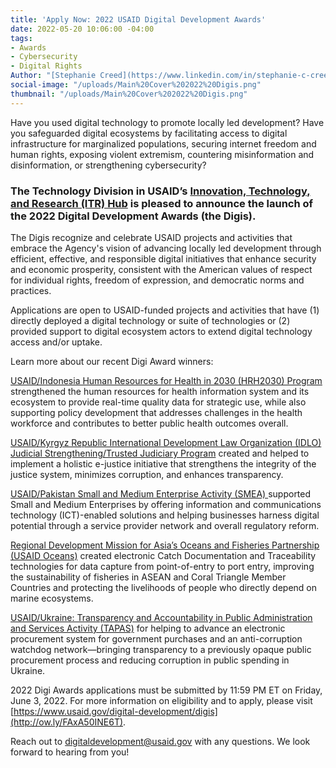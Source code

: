 ```yaml
---
title: 'Apply Now: 2022 USAID Digital Development Awards'
date: 2022-05-20 10:06:00 -04:00
tags:
- Awards
- Cybersecurity
- Digital Rights
Author: "[Stephanie Creed](https://www.linkedin.com/in/stephanie-c-creed/)"
social-image: "/uploads/Main%20Cover%202022%20Digis.png"
thumbnail: "/uploads/Main%20Cover%202022%20Digis.png"
---
```


Have you used digital technology to promote locally led development? Have you safeguarded digital ecosystems by facilitating access to digital infrastructure for marginalized populations, securing internet freedom and human rights, exposing violent extremism, countering misinformation and disinformation, or strengthening cybersecurity?

<!--more-->

### The Technology Division in USAID’s [Innovation, Technology, and Research (ITR) Hub](https://www.usaid.gov/innovation-technology-research) is pleased to announce the launch of the 2022 Digital Development Awards (the Digis).

The Digis recognize and celebrate USAID projects and activities that embrace the Agency's vision of advancing locally led development through efficient, effective, and responsible digital initiatives that enhance security and economic prosperity, consistent with the American values of respect for individual rights, freedom of expression, and democratic norms and practices. 

Applications are open to USAID-funded projects and activities that have (1) directly deployed a digital technology or suite of technologies or (2) provided support to digital ecosystem actors to extend digital technology access and/or uptake. 

Learn more about our recent Digi Award winners: 

[USAID/Indonesia Human Resources for Health in 2030 (HRH2030) Program](https://hrh2030program.org/final-report-indonesia/)  strengthened the human resources for health information system and its ecosystem to provide real-time quality data for strategic use, while also supporting policy development that addresses challenges in the health workforce and contributes to better public health outcomes overall.

[USAID/Kyrgyz Republic International Development Law Organization (IDLO) Judicial Strengthening/Trusted Judiciary Program](https://www.usaid.gov/kyrgyz-republic/fact-sheets/trusted-judiciary) created and helped to implement a holistic e-justice initiative that strengthens the integrity of the justice system, minimizes corruption, and enhances transparency.

[USAID/Pakistan Small and Medium Enterprise Activity (SMEA) ](https://pdf.usaid.gov/pdf_docs/PA00XGS2.pdf)supported Small and Medium Enterprises by offering information and communications technology (ICT)-enabled solutions and helping businesses harness digital potential through a service provider network and overall regulatory reform.

[Regional Development Mission for Asia’s Oceans and Fisheries Partnership (USAID Oceans)](https://www.usaid.gov/asia-regional/documents/usaid-oceans-and-fisheries-partnership) created electronic Catch Documentation and Traceability technologies for data capture from point-of-entry to port entry, improving the sustainability of fisheries in ASEAN and Coral Triangle Member Countries and protecting the livelihoods of people who directly depend on marine ecosystems.

[USAID/Ukraine: Transparency and Accountability in Public Administration and Services Activity (TAPAS)](https://www.usaid.gov/ukraine/democracy-human-rights-and-governance) for helping to advance an electronic procurement system for government purchases and an anti-corruption watchdog network—bringing transparency to a previously opaque public procurement process and reducing corruption in public spending in Ukraine. 

2022 Digi Awards applications must be submitted by 11:59 PM ET on Friday, June 3, 2022. For more information on eligibility and to apply, please visit [https://www.usaid.gov/digital-development/digis](http://ow.ly/FAxA50INE6T). 

Reach out to [digitaldevelopment@usaid.gov](mailto:digitaldevelopment@usaid.gov) with any questions. We look forward to hearing from you!